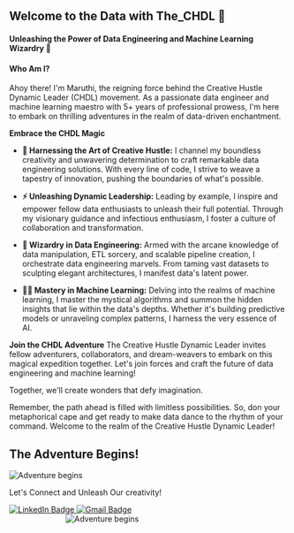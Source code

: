 ## Welcome to the Data with The_CHDL 👋 

#### Unleashing the Power of Data Engineering and Machine Learning Wizardry 🚀

#### Who Am I?
Ahoy there! I'm Maruthi, the reigning force behind the Creative Hustle Dynamic Leader (CHDL) movement. As a passionate data engineer and machine learning maestro with 5+ years of professional prowess, I'm here to embark on thrilling adventures in the realm of data-driven enchantment.

**Embrace the CHDL Magic**

- **🎩 Harnessing the Art of Creative Hustle:** I channel my boundless creativity and unwavering determination to craft remarkable data engineering solutions. With every line of code, I strive to weave a tapestry of innovation, pushing the boundaries of what's possible.

- **⚡️ Unleashing Dynamic Leadership:** Leading by example, I inspire and empower fellow data enthusiasts to unleash their full potential. Through my visionary guidance and infectious enthusiasm, I foster a culture of collaboration and transformation.

- **🌌 Wizardry in Data Engineering:** Armed with the arcane knowledge of data manipulation, ETL sorcery, and scalable pipeline creation, I orchestrate data engineering marvels. From taming vast datasets to sculpting elegant architectures, I manifest data's latent power.

- **🧙‍♂️ Mastery in Machine Learning:** Delving into the realms of machine learning, I master the mystical algorithms and summon the hidden insights that lie within the data's depths. Whether it's building predictive models or unraveling complex patterns, I harness the very essence of AI.

**Join the CHDL Adventure**
The Creative Hustle Dynamic Leader invites fellow adventurers, collaborators, and dream-weavers to embark on this magical expedition together. Let's join forces and craft the future of data engineering and machine learning!

Together, we'll create wonders that defy imagination.

Remember, the path ahead is filled with limitless possibilities. So, don your metaphorical cape and get ready to make data dance to the rhythm of your command. Welcome to the realm of the Creative Hustle Dynamic Leader!

<div class="adventure-container">
  <h2 class="adventure-heading">The Adventure Begins!</h2>
  <img src="https://thumbs.gfycat.com/FalseNiftyIndusriverdolphin-max-1mb.gif" alt="Adventure begins" class="adventure-gif">
</div>

Let's Connect and Unleash Our creativity!
<div id="badges">
  <a href="https://www.linkedin.com/in/maruthisai/" class="badge">
    <img src="https://img.shields.io/badge/LinkedIn-blue?style=for-the-badge&logo=linkedin&logoColor=white" alt="LinkedIn Badge"/>
  </a>
  <a href="mailto:chadalapakam@gmail.com" class="badge">
    <img src="https://img.shields.io/badge/Gmail-red?style=for-the-badge&logo=gmail&logoColor=white" alt="Gmail Badge"/>
  </a>
</div>

  <img src="harry_potter.gif" alt="Adventure begins" style="max-width: 300px; display: block; margin: 0 auto;">
</div>

<img src="https://komarev.com/ghpvc/?username=chdl17&style=flat-square&color=blue" alt=""/>

